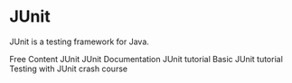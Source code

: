 # JUnit

JUnit is a testing framework for Java.

<ResourceGroupTitle>Free Content</ResourceGroupTitle>
<BadgeLink colorScheme='blue' badgeText='Official Site' href='https://junit.org/junit5'>JUnit</BadgeLink>
<BadgeLink colorScheme='blue' badgeText='Official Documentation' href='https://junit.org/junit5/docs/current/user-guide/'>JUnit Documentation</BadgeLink>
<BadgeLink colorScheme='yellow' badgeText='Read' href='https://www.guru99.com/junit-tutorial.html'>JUnit tutorial</BadgeLink>
<BadgeLink colorScheme='yellow' badgeText='Read' href='https://www.baeldung.com/junit-5'>Basic JUnit tutorial</BadgeLink>
<BadgeLink badgeText='Watch' href='https://www.youtube.com/watch?v=flpmSXVTqBI'>Testing with JUnit crash course</BadgeLink>
